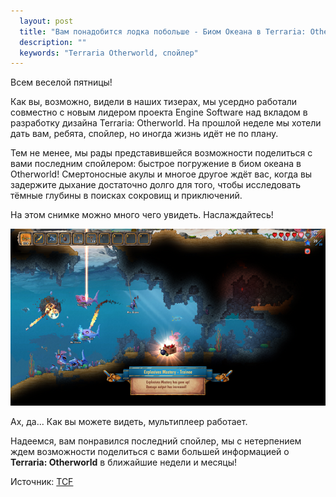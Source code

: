 ```yaml
---
  layout: post
  title: "Вам понадобится лодка побольше - Биом Океана в Terraria: Otherworld"
  description: ""
  keywords: "Terraria Otherworld, спойлер"
---
```


Всем веселой пятницы!

Как вы, возможно, видели в наших тизерах, мы усердно работали совместно с новым лидером проекта  Engine Software над вкладом в разработку дизайна Terraria: Otherworld. На прошлой неделе мы хотели дать вам, ребята, спойлер, но иногда жизнь идёт не по плану.

Тем не менее, мы рады представившейся возможности поделиться с вами последним спойлером: быстрое погружение в биом океана в Otherworld! Смертоносные акулы и многое другое ждёт вас, когда вы задержите дыхание достаточно долго для того, чтобы исследовать тёмные глубины в поисках сокровищ и приключений. 

На этом снимке можно много чего увидеть. Наслаждайтесь!

<div align="center">
<a class="fancybox" rel="gallery1" href="/images/posts/biom-okeana-v-terraria-otherworld/OceanBiome_screenshot02.png" title="Биом океана в Terraria Otherworld">
	<img src="/images/posts/biom-okeana-v-terraria-otherworld/OceanBiome_screenshot02_m.png" alt="" />
</a>
</div>

Ах, да... Как вы можете видеть, мультиплеер работает.

Надеемся, вам понравился последний спойлер, мы с нетерпением ждем возможности поделиться с вами большей информацией о <b>Terraria: Otherworld</b> в ближайшие недели и месяцы!

Источник: <a href="https://forums.terraria.org/index.php?threads/youre-gonna-need-a-bigger-boat-the-ocean-biome-in-terraria-otherworld.48795/" rel="nofollow">TCF</a>
